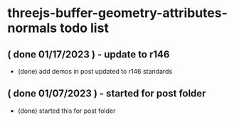 # threejs-buffer-geometry-attributes-normals todo list

## ( done 01/17/2023 ) - update to r146
* (done) add demos in post updated to r146 standards

## ( done 01/07/2023 ) - started for post folder
* (done) started this for post folder
